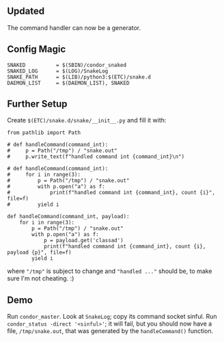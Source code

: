 Updated
-------

The command handler can now be a generator.

Config Magic
------------

    SNAKED          = $(SBIN)/condor_snaked
    SNAKED_LOG      = $(LOG)/SnakeLog
    SNAKE_PATH      = $(LIB)/python3:$(ETC)/snake.d
    DAEMON_LIST     = $(DAEMON_LIST), SNAKED

Further Setup
-------------

Create ``$(ETC)/snake.d/snake/__init__.py`` and fill it with:

    from pathlib import Path

    # def handleCommand(command_int):
    #     p = Path("/tmp") / "snake.out"
    #     p.write_text(f"handled command int {command_int}\n")

    # def handleCommand(command_int):
    #     for i in range(3):
    #         p = Path("/tmp") / "snake.out"
    #         with p.open("a") as f:
    #             print(f"handled command int {command_int}, count {i}", file=f)
    #         yield i

    def handleCommand(command_int, payload):
        for i in range(3):
            p = Path("/tmp") / "snake.out"
            with p.open("a") as f:
                p = payload.get('classad')
                print(f"handled command int {command_int}, count {i}, payload {p}", file=f)
            yield i

where ``"/tmp"`` is subject to change and ``"handled ..."`` should be,
to make sure I'm not cheating. :)

Demo
----

Run ``condor_master``.  Look at ``SnakeLog``; copy its command socket
sinful.  Run ``condor_status -direct '<sinful>'``; it will fail, but
you should now have a file, ``/tmp/snake.out``, that was generated by the
``handleCommand()`` function.
